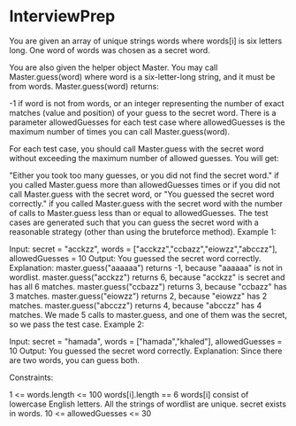 # InterviewPrep
You are given an array of unique strings words where words[i] is six letters long. One word of words was chosen as a secret word.

You are also given the helper object Master. You may call Master.guess(word) where word is a six-letter-long string, and it must be from words. Master.guess(word) returns:

-1 if word is not from words, or
an integer representing the number of exact matches (value and position) of your guess to the secret word.
There is a parameter allowedGuesses for each test case where allowedGuesses is the maximum number of times you can call Master.guess(word).

For each test case, you should call Master.guess with the secret word without exceeding the maximum number of allowed guesses. You will get:

"Either you took too many guesses, or you did not find the secret word." if you called Master.guess more than allowedGuesses times or if you did not call Master.guess with the secret word, or
"You guessed the secret word correctly." if you called Master.guess with the secret word with the number of calls to Master.guess less than or equal to allowedGuesses.
The test cases are generated such that you can guess the secret word with a reasonable strategy (other than using the bruteforce method).
Example 1:

Input: secret = "acckzz", words = ["acckzz","ccbazz","eiowzz","abcczz"], allowedGuesses = 10
Output: You guessed the secret word correctly.
Explanation:
master.guess("aaaaaa") returns -1, because "aaaaaa" is not in wordlist.
master.guess("acckzz") returns 6, because "acckzz" is secret and has all 6 matches.
master.guess("ccbazz") returns 3, because "ccbazz" has 3 matches.
master.guess("eiowzz") returns 2, because "eiowzz" has 2 matches.
master.guess("abcczz") returns 4, because "abcczz" has 4 matches.
We made 5 calls to master.guess, and one of them was the secret, so we pass the test case.
Example 2:

Input: secret = "hamada", words = ["hamada","khaled"], allowedGuesses = 10
Output: You guessed the secret word correctly.
Explanation: Since there are two words, you can guess both.
 

Constraints:

1 <= words.length <= 100
words[i].length == 6
words[i] consist of lowercase English letters.
All the strings of wordlist are unique.
secret exists in words.
10 <= allowedGuesses <= 30
